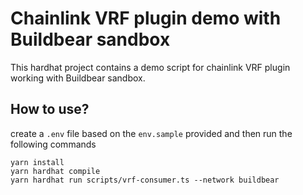 # Chainlink VRF plugin demo with Buildbear sandbox

This hardhat project contains a demo script for chainlink VRF plugin working with Buildbear sandbox.

## How to use?

create a `.env` file based on the `env.sample` provided and then run the following commands

```shell
yarn install
yarn hardhat compile
yarn hardhat run scripts/vrf-consumer.ts --network buildbear
```
